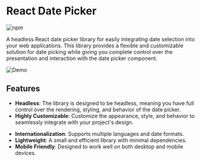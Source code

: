 # React Date Picker

![npm](https://img.shields.io/static/v1?label=&message=@zuruuh/react-date-picker&color=CB3837&logo=npm&logoColor=white)

A headless React date picker library for easily integrating date selection into your web applications. This library provides a flexible and customizable solution for date picking while giving you complete control over the presentation and interaction with the date picker component.

![Demo](demo.gif)

## Features

- **Headless**: The library is designed to be headless, meaning you have full control over the rendering, styling, and behavior of the date picker.
- **Highly Customizable**: Customize the appearance, style, and behavior to seamlessly integrate with your project's design.
<!-- - **Keyboard Navigation**: Support for keyboard navigation for improved accessibility. -->
- **Internationalization**: Supports multiple languages and date formats.
- **Lightweight**: A small and efficient library with minimal dependencies.
- **Mobile Friendly**: Designed to work well on both desktop and mobile devices.
